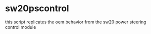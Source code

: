 # sw20pscontrol
this script replicates the oem behavior from the sw20 power steering control module
